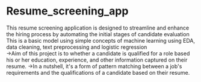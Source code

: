 # Resume_screening_app
This resume screening application is designed to streamline and enhance the hiring process by automating the initial stages of candidate evaluation
This is a basic model using simple concepts of machine learning using EDA, data cleaning, text preprocessing and logistic regression  
->Aim of this project is to whether a candidate is qualified for a role based his or her education, experience, and other information captured on their resume.
->In a nutshell, it's a form of pattern matching between a job's requirements and the qualifications of a candidate based on their resume.
